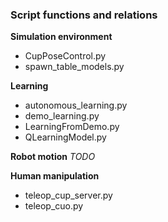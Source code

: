 ### Script functions and relations

**Simulation environment**
* CupPoseControl.py
* spawn_table_models.py

**Learning**
* autonomous_learning.py
* demo_learning.py
* LearningFromDemo.py
* QLearningModel.py

**Robot motion**
*TODO*

**Human manipulation**
* teleop_cup_server.py
* teleop_cuo.py
